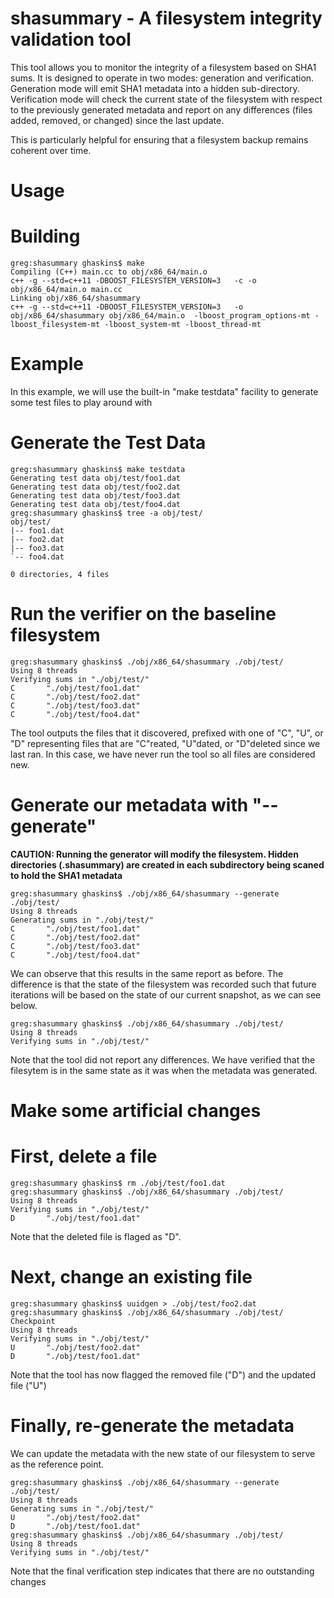 shasummary - A filesystem integrity validation tool
=

This tool allows you to monitor the integrity of a filesystem based on SHA1 sums.  It is designed to operate in
two modes: generation and verification.  Generation mode will emit SHA1 metadata into a hidden sub-directory.
Verification mode will check the current state of the filesystem with respect to the previously generated
metadata and report on any differences (files added, removed, or changed) since the last update.

This is particularly helpful for ensuring that a filesystem backup remains coherent over time.

Usage
==

Building
===
```
greg:shasummary ghaskins$ make
Compiling (C++) main.cc to obj/x86_64/main.o
c++ -g --std=c++11 -DBOOST_FILESYSTEM_VERSION=3   -c -o obj/x86_64/main.o main.cc
Linking obj/x86_64/shasummary
c++ -g --std=c++11 -DBOOST_FILESYSTEM_VERSION=3   -o obj/x86_64/shasummary obj/x86_64/main.o  -lboost_program_options-mt -lboost_filesystem-mt -lboost_system-mt -lboost_thread-mt
```

Example
===
In this example, we will use the built-in "make testdata" facility to generate some test files to play around with

Generate the Test Data
====
```
greg:shasummary ghaskins$ make testdata
Generating test data obj/test/foo1.dat
Generating test data obj/test/foo2.dat
Generating test data obj/test/foo3.dat
Generating test data obj/test/foo4.dat
greg:shasummary ghaskins$ tree -a obj/test/
obj/test/
|-- foo1.dat
|-- foo2.dat
|-- foo3.dat
`-- foo4.dat

0 directories, 4 files
```
Run the verifier on the baseline filesystem
====
```
greg:shasummary ghaskins$ ./obj/x86_64/shasummary ./obj/test/
Using 8 threads
Verifying sums in "./obj/test/"
C       "./obj/test/foo1.dat"
C       "./obj/test/foo2.dat"
C       "./obj/test/foo3.dat"
C       "./obj/test/foo4.dat"
```
The tool outputs the files that it discovered, prefixed with one of "C", "U", or "D" representing files that are "C"reated, "U"dated, or "D"deleted since we last ran.  In this case, we have never run the tool so all files are considered new.

Generate our metadata with "--generate"
====
**CAUTION: Running the generator will modify the filesystem.  Hidden directories (.shasummary) are created in each subdirectory being scaned to hold the SHA1 metadata**
```
greg:shasummary ghaskins$ ./obj/x86_64/shasummary --generate ./obj/test/
Using 8 threads
Generating sums in "./obj/test/"
C       "./obj/test/foo1.dat"
C       "./obj/test/foo2.dat"
C       "./obj/test/foo3.dat"
C       "./obj/test/foo4.dat"
```
We can observe that this results in the same report as before.  The difference is that the state of the filesystem was recorded such that future iterations will be based on the state of our current snapshot, as we can see below.
```
greg:shasummary ghaskins$ ./obj/x86_64/shasummary ./obj/test/
Using 8 threads
Verifying sums in "./obj/test/"
```
Note that the tool did not report any differences.  We have verified that the filesytem is in the same state as it was when the metadata was generated.

Make some artificial changes
====

First, delete a file
=====
```
greg:shasummary ghaskins$ rm ./obj/test/foo1.dat 
greg:shasummary ghaskins$ ./obj/x86_64/shasummary ./obj/test/
Using 8 threads
Verifying sums in "./obj/test/"
D       "./obj/test/foo1.dat"
```
Note that the deleted file is flaged as "D".

Next, change an existing file
=====
```
greg:shasummary ghaskins$ uuidgen > ./obj/test/foo2.dat 
greg:shasummary ghaskins$ ./obj/x86_64/shasummary ./obj/test/
Checkpoint
Using 8 threads
Verifying sums in "./obj/test/"
U       "./obj/test/foo2.dat"
D       "./obj/test/foo1.dat"
```
Note that the tool has now flagged the removed file ("D") and the updated file ("U")

Finally, re-generate the metadata
=====
We can update the metadata with the new state of our filesystem to serve as the reference point.
```
greg:shasummary ghaskins$ ./obj/x86_64/shasummary --generate ./obj/test/
Using 8 threads
Generating sums in "./obj/test/"
U       "./obj/test/foo2.dat"
D       "./obj/test/foo1.dat"
greg:shasummary ghaskins$ ./obj/x86_64/shasummary ./obj/test/
Using 8 threads
Verifying sums in "./obj/test/"
```
Note that the final verification step indicates that there are no outstanding changes